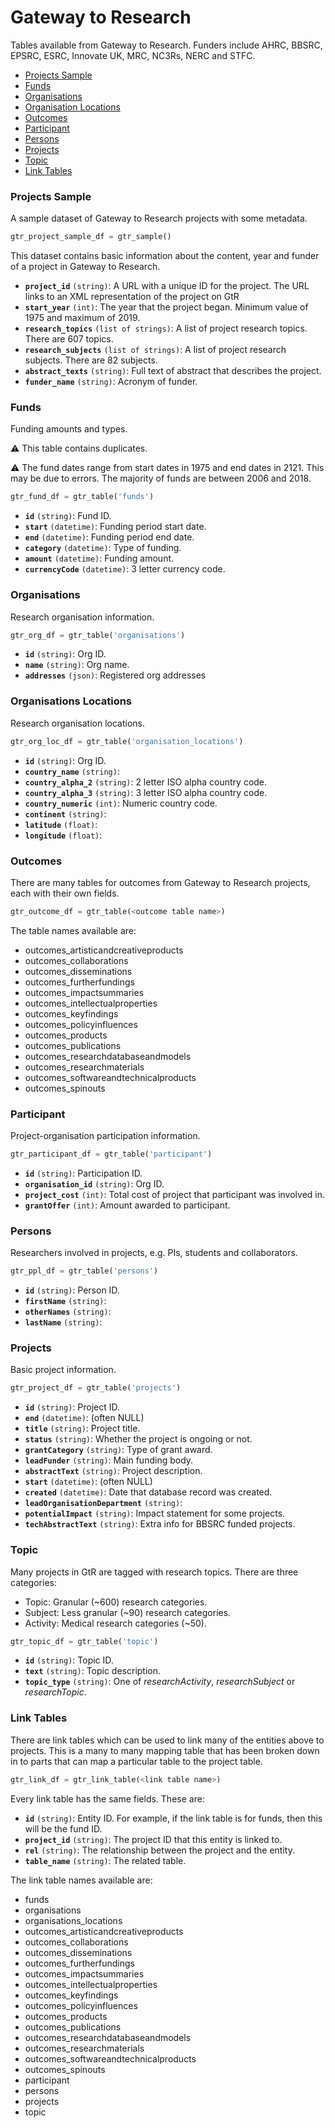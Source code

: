 # Gateway to Research

Tables available from Gateway to Research. Funders include AHRC, BBSRC, EPSRC, ESRC, Innovate UK, MRC, NC3Rs, NERC and STFC.

  - [Projects Sample](#projects_sample)
  - [Funds](#funds)
  - [Organisations](#organisations)
  - [Organisation Locations](#organisations-locations)
  - [Outcomes](#outcomes)
  - [Participant](#participant)
  - [Persons](#persons)
  - [Projects](#projects)
  - [Topic](#topic)
  - [Link Tables](#link-tables)

### Projects Sample

A sample dataset of Gateway to Research projects with some metadata.

```python from im_tutorials.data.gtr import gtr_sample
gtr_project_sample_df = gtr_sample()
```
This dataset contains basic information about the content, year and funder of a project in Gateway to Research.

- **`project_id`** `(string)`: A URL with a unique ID for the project. The URL links to an XML representation of the project on GtR 
- **`start_year`** `(int)`: The year that the project began. Minimum value of 1975 and maximum of 2019.
- **`research_topics`** `(list of strings)`: A list of project research topics. There are 607 topics.
- **`research_subjects`** `(list of strings)`: A list of project research subjects. There are 82 subjects.
- **`abstract_texts`** `(string)`: Full text of abstract that describes the project.
- **`funder_name`** `(string)`: Acronym of funder.


### Funds

Funding amounts and types.

:warning: This table contains duplicates.

:warning: The fund dates range from start dates in 1975 and end dates in 2121. This may be due to errors. The majority of funds are between 2006 and 2018.

```python from im_tutorials.data.gtr import gtr_table
gtr_fund_df = gtr_table('funds')
```

- **`id`** `(string)`: Fund ID.
- **`start`** `(datetime)`: Funding period start date.
- **`end`** `(datetime)`: Funding period end date.
- **`category`** `(datetime)`: Type of funding.
- **`amount`** `(datetime)`: Funding amount.
- **`currencyCode`** `(datetime)`: 3 letter currency code.


### Organisations
 
Research organisation information.

```python from im_tutorials.data.gtr import gtr_table
gtr_org_df = gtr_table('organisations')
```

- **`id`** `(string)`: Org ID.
- **`name`** `(string)`: Org name.
- **`addresses`** `(json)`: Registered org addresses 


### Organisations Locations
 
Research organisation locations.

```python from im_tutorials.data.gtr import gtr_table
gtr_org_loc_df = gtr_table('organisation_locations')
```

- **`id`** `(string)`: Org ID.
- **`country_name`** `(string)`:
- **`country_alpha_2`** `(string)`: 2 letter ISO alpha country code.
- **`country_alpha_3`** `(string)`: 3 letter ISO alpha country code.
- **`country_numeric`** `(int)`: Numeric country code.
- **`continent`** `(string)`:
- **`latitude`** `(float)`:
- **`longitude`** `(float)`:


### Outcomes

There are many tables for outcomes from Gateway to Research projects, each with their own fields.

```python from im_tutorials.data.gtr import gtr_table
gtr_outcome_df = gtr_table(<outcome table name>)
```

The table names available are:

- outcomes_artisticandcreativeproducts
- outcomes_collaborations
- outcomes_disseminations
- outcomes_furtherfundings
- outcomes_impactsummaries
- outcomes_intellectualproperties
- outcomes_keyfindings
- outcomes_policyinfluences
- outcomes_products
- outcomes_publications
- outcomes_researchdatabaseandmodels
- outcomes_researchmaterials
- outcomes_softwareandtechnicalproducts
- outcomes_spinouts


### Participant

Project-organisation participation information.

```python from im_tutorials.data.gtr import gtr_table
gtr_participant_df = gtr_table('participant')
```

- **`id`** `(string)`: Participation ID.
- **`organisation_id`** `(string)`: Org ID.
- **`project_cost`** `(int)`: Total cost of project that participant was involved in.
- **`grantOffer`** `(int)`: Amount awarded to participant.


### Persons

Researchers involved in projects, e.g. PIs, students and collaborators.

```python from im_tutorials.data.gtr import gtr_table
gtr_ppl_df = gtr_table('persons')
```

- **`id`** `(string)`: Person ID.
- **`firstName`** `(string)`:
- **`otherNames`** `(string)`:
- **`lastName`** `(string)`:

### Projects

Basic project information.

```python from im_tutorials.data.gtr import gtr_table
gtr_project_df = gtr_table('projects')
```

- **`id`** `(string)`: Project ID.
- **`end`** `(datetime)`: (often NULL)
- **`title`** `(string)`: Project title.
- **`status`** `(string)`: Whether the project is ongoing or not.
- **`grantCategory`** `(string)`: Type of grant award.
- **`leadFunder`** `(string)`: Main funding body.
- **`abstractText`** `(string)`: Project description.
- **`start`** `(datetime)`: (often NULL)
- **`created`** `(datetime)`: Date that database record was created.
- **`leadOrganisationDepartment`** `(string)`:
- **`potentialImpact`** `(string)`: Impact statement for some projects.
- **`techAbstractText`** `(string)`: Extra info for BBSRC funded projects.


### Topic

Many projects in GtR are tagged with research topics. There are three categories:

- Topic: Granular (~600) research categories.
- Subject: Less granular (~90) research categories.
- Activity: Medical research categories (~50).

```python from im_tutorials.data.gtr import gtr_table
gtr_topic_df = gtr_table('topic')
```

- **`id`** `(string)`: Topic ID.
- **`text`** `(string)`: Topic description.
- **`topic_type`** `(string)`: One of *researchActivity*, *researchSubject* or *researchTopic*.


### Link Tables

There are link tables which can be used to link many of the entities above to projects. This is a many to many mapping table that has been broken down in to parts that can map a particular table to the project table.

```python from im_tutorials.data.gtr import gtr_link_table
gtr_link_df = gtr_link_table(<link table name>)
```

Every link table has the same fields. These are:

- **`id`** `(string)`: Entity ID. For example, if the link table is for funds, then this will be the fund ID.
- **`project_id`** `(string)`: The project ID that this entity is linked to.
- **`rel`** `(string)`: The relationship between the project and the entity.
- **`table_name`** `(string)`: The related table.

The link table names available are:

- funds
- organisations
- organisations_locations
- outcomes_artisticandcreativeproducts
- outcomes_collaborations
- outcomes_disseminations
- outcomes_furtherfundings
- outcomes_impactsummaries
- outcomes_intellectualproperties
- outcomes_keyfindings
- outcomes_policyinfluences
- outcomes_products
- outcomes_publications
- outcomes_researchdatabaseandmodels
- outcomes_researchmaterials
- outcomes_softwareandtechnicalproducts
- outcomes_spinouts
- participant
- persons
- projects
- topic


